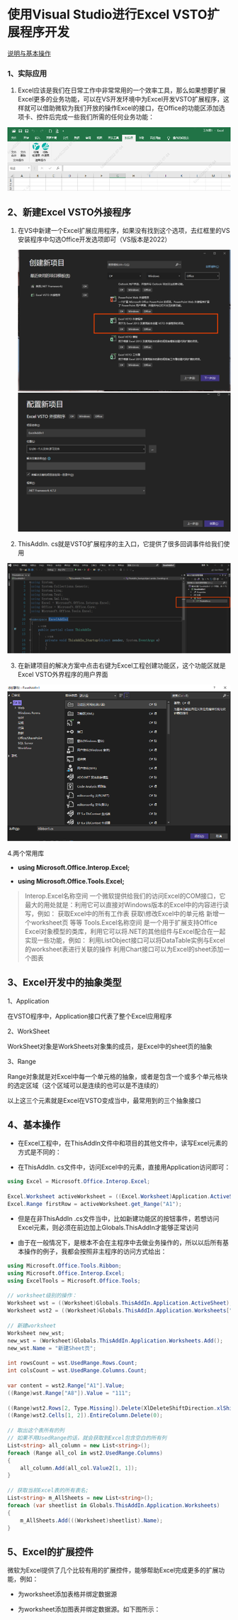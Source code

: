 # 使用Visual Studio进行Excel VSTO扩展程序开发
[说明与基本操作](https://blog.csdn.net/colingg/article/details/84797444)

### 1、实际应用
 1. Excel应该是我们在日常工作中非常常用的一个效率工具，那么如果想要扩展Excel更多的业务功能，可以在VS开发环境中为Excel开发VSTO扩展程序，这样就可以借助微软为我们开放的操作Excel的接口，在Office的功能区添加选项卡、控件后完成一些我们所需的任何业务功能：
  
 ![配模清单处理](./images/1656899326642.png)


 ## 2、新建Excel VSTO外接程序
 
1. 在VS中新建一个Excel扩展应用程序，如果没有找到这个选项，去红框里的VS安装程序中勾选Office开发选项即可（VS版本是2022）
   
   ![创建新项目](./images/1656899572238.png)
![配置新项目](./images/1656899750451.png)
  
  
  
  
  
  
2. ThisAddIn. cs就是VSTO扩展程序的主入口，它提供了很多回调事件给我们使用

![enter description here](./images/1656899909625.png)




3. 在新建项目的解决方案中点击右键为Excel工程创建功能区，这个功能区就是Excel VSTO外界程序的用户界面

![添加功能区](./images/1656899936695.png)



4.两个常用库
+ **using Microsoft.Office.Interop.Excel;**

+ **using Microsoft.Office.Tools.Excel;**

>Interop.Excel名称空间
一个微软提供给我们的访问Excel的COM接口，它最大的用处就是：利用它可以直接对Windows版本的Excel中的内容进行读写，例如：
获取Excel中的所有工作表
获取\修改Excel中的单元格
新增一个worksheet页
等等
Tools.Excel名称空间
是一个用于扩展支持Office Excel对象模型的类库，利用它可以将.NET的其他组件与Excel配合在一起实现一些功能，例如：
利用ListObject接口可以将DataTable实例与Excel的worksheet表进行关联的操作
利用Chart接口可以为Excel的sheet添加一个图表



## 3、Excel开发中的抽象类型
1、Application

在VSTO程序中，Application接口代表了整个Excel应用程序

2、WorkSheet

WorkSheet对象是WorkSheets对象集的成员，是Excel中的sheet页的抽象

3、Range

Range对象就是对Excel中每一个单元格的抽象，或者是包含一个或多个单元格块的选定区域（这个区域可以是连续的也可以是不连续的）

以上这三个元素就是Excel在VSTO变成当中，最常用到的三个抽象接口


## 4、基本操作
+ 在Excel工程中，在ThisAddIn文件中和项目的其他文件中，读写Excel元素的方式是不同的：

+ 在ThisAddIn. cs文件中，访问Excel中的元素，直接用Application访问即可：
```c#
using Excel = Microsoft.Office.Interop.Excel;

Excel.Worksheet activeWorksheet = ((Excel.Worksheet)Application.ActiveSheet);
Excel.Range firstRow = activeWorksheet.get_Range("A1");

```

+ 但是在非ThisAddIn .cs文件当中，比如新建功能区的按钮事件，若想访问Excel元素，则必须在前边加上Globals.ThisAddIn才能够正常访问
  
+ 由于在一般情况下，是根本不会在主程序中去做业务操作的，所以以后所有基本操作的例子，我都会按照非主程序的访问方式给出：

```c#
using Microsoft.Office.Tools.Ribbon;
using Microsoft.Office.Interop.Excel;
using ExcelTools = Microsoft.Office.Tools;

// worksheet级别的操作：
Worksheet wst = ((Worksheet)Globals.ThisAddIn.Application.ActiveSheet);                     // 获取当前选中的Sheet页;
Worksheet wst2 = ((Worksheet)Globals.ThisAddIn.Application.Worksheets["考核情况"]);         // 根据名称获取Sheet页;

// 新建worksheet
Worksheet new_wst;
new_wst = (Worksheet)Globals.ThisAddIn.Application.Worksheets.Add();
new_wst.Name = "新建Sheet页";

int rowsCount = wst.UsedRange.Rows.Count;                                                   //获取已经使用的行
int colsCount = wst.UsedRange.Columns.Count;                                                //获取已经使用的列

var content = wst2.Range["A1"].Value;                                                       // 获取表中单元格内容
((Range)wst.Range["A8"]).Value = "111";                                                     // 写入单元格数据

((Range)wst2.Rows[2, Type.Missing]).Delete(XlDeleteShiftDirection.xlShiftToLeft);           // 删除某一行
((Range)wst2.Cells[1, 2]).EntireColumn.Delete(0);                                           // 删除某一列

// 取出这个表所有的列
// 如果不用UsedRange的话，就会获取到Excel包含空白的所有列
List<string> all_column = new List<string>();
foreach (Range all_col in wst2.UsedRange.Columns)
{
    all_column.Add(all_col.Value2[1, 1]);
}

// 获取当前Excel表的所有表名;
List<string> m_AllSheets = new List<string>();
foreach (var sheetlist in Globals.ThisAddIn.Application.Worksheets)
{
    m_AllSheets.Add(((Worksheet)sheetlist).Name);
}

```

## 5、Excel的扩展控件
微软为Excel提供了几个比较有用的扩展控件，能够帮助Excel完成更多的扩展功能，例如：

+ 为worksheet添加表格并绑定数据源
  
+ 为worksheet添加图表并绑定数据源。如下图所示：